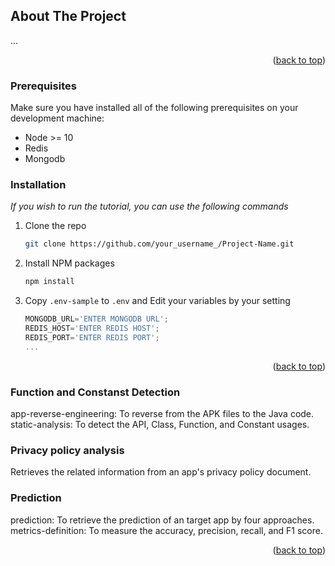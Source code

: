 <!-- ABOUT THE PROJECT -->
## About The Project
...
<p align="right">(<a href="#top">back to top</a>)</p>

### Prerequisites

Make sure you have installed all of the following prerequisites on your development machine:
* Node >= 10
* Redis
* Mongodb
### Installation

_If you wish to run the tutorial, you can use the following commands_

1. Clone the repo
   ```sh
   git clone https://github.com/your_username_/Project-Name.git
   ```
3. Install NPM packages
   ```sh
   npm install
   ```
4. Copy `.env-sample` to `.env` and Edit your variables by your setting
   ```js
   MONGODB_URL='ENTER MONGODB URL';
   REDIS_HOST='ENTER REDIS HOST';
   REDIS_PORT='ENTER REDIS PORT';
   ...
   ```

<p align="right">(<a href="#top">back to top</a>)</p>

### Function and Constanst Detection

app-reverse-engineering: To reverse from the APK files to the Java code.
static-analysis: To detect the API, Class, Function, and Constant usages.

### Privacy policy analysis

Retrieves the related information from an app's privacy policy document.

### Prediction

prediction: To retrieve the prediction of an target app by four approaches.
metrics-definition: To measure the accuracy, precision, recall, and F1 score.

<p align="right">(<a href="#top">back to top</a>)</p>
